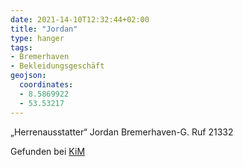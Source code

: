 ```yaml
---
date: 2021-14-10T12:32:44+02:00
title: "Jordan"
type: hanger
tags:
- Bremerhaven
- Bekleidungsgeschäft
geojson:
  coordinates:
  - 8.5869922
  - 53.53217
---
```

„Herrenausstatter“ Jordan  Bremerhaven-G. Ruf 21332

<div class="source">Gefunden bei <a href="https://www.neue-arbeit-brockensammlung.de/geschaefte/zweigstelle-kim/">KiM</a></div>
